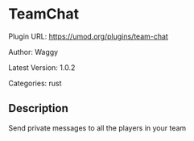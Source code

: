 # TeamChat

Plugin URL: https://umod.org/plugins/team-chat

Author: Waggy

Latest Version: 1.0.2

Categories: rust

## Description

Send private messages to all the players in your team
